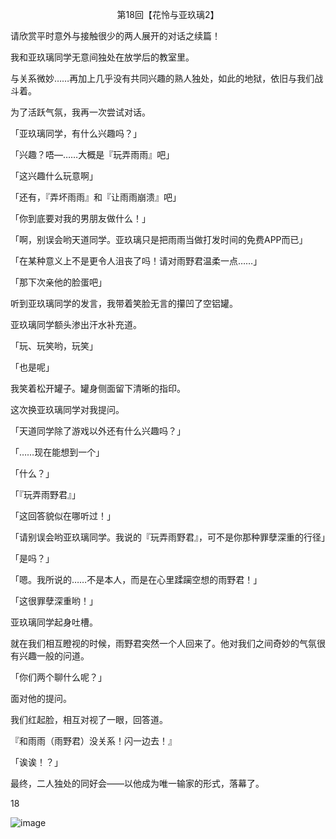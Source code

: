 <p align="center">第18回【花怜与亚玖璃2】</p>

请欣赏平时意外与接触很少的两人展开的对话之续篇！

我和亚玖璃同学无意间独处在放学后的教室里。

与关系微妙……再加上几乎没有共同兴趣的熟人独处，如此的地狱，依旧与我们战斗着。

为了活跃气氛，我再一次尝试对话。

「亚玖璃同学，有什么兴趣吗？」

「兴趣？唔—……大概是『玩弄雨雨』吧」

「这兴趣什么玩意啊」

「还有，『弄坏雨雨』和『让雨雨崩溃』吧」

「你到底要对我的男朋友做什么！」

「啊，别误会哟天道同学。亚玖璃只是把雨雨当做打发时间的免费APP而已」

「在某种意义上不是更令人沮丧了吗！请对雨野君温柔一点……」

「那下次亲他的脸蛋吧」

听到亚玖璃同学的发言，我带着笑脸无言的攥凹了空铝罐。

亚玖璃同学额头渗出汗水补充道。

「玩、玩笑哟，玩笑」

「也是呢」

我笑着松开罐子。罐身侧面留下清晰的指印。

这次换亚玖璃同学对我提问。

「天道同学除了游戏以外还有什么兴趣吗？」

「……现在能想到一个」

「什么？」

「『玩弄雨野君』」

「这回答貌似在哪听过！」

「请别误会哟亚玖璃同学。我说的『玩弄雨野君』，可不是你那种罪孽深重的行径」

「是吗？」

「嗯。我所说的……不是本人，而是在心里蹂躏空想的雨野君！」

「这很罪孽深重哟！」

亚玖璃同学起身吐槽。

就在我们相互瞪视的时候，雨野君突然一个人回来了。他对我们之间奇妙的气氛很有兴趣一般的问道。

「你们两个聊什么呢？」

面对他的提问。

我们红起脸，相互对视了一眼，回答道。

『和雨雨（雨野君）没关系！闪一边去！』

「诶诶！？」

最终，二人独处的同好会——以他成为唯一输家的形式，落幕了。

18

![image](http://pic.wenku8.com/pictures/2/2082/107159/133301.jpg)

